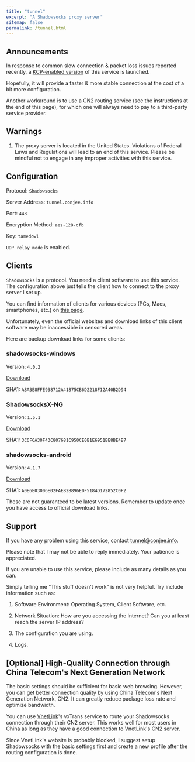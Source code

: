 ```yaml
---
title: "tunnel"
excerpt: "A Shadowsocks proxy server"
sitemap: false
permalink: /tunnel.html
---
```


## Announcements

In response to common slow connection & packet loss issues reported recently, a [KCP-enabled version](https://conjee.info/kunnel) of this service is launched.

Hopefully, it will provide a faster & more stable connection at the cost of a bit more configuration.

Another workaround is to use a CN2 routing service (see the instructions at the end of this page), for which one will always need to pay to a third-party service provider.

## Warnings

1. The proxy server is located in the United States. Violations of Federal Laws and Regulations will lead to an end of this service. Please be mindful not to engage in any improper activities with this service.

## Configuration

Protocol: `Shadowsocks`

Server Address: `tunnel.conjee.info`

Port: `443`

Encryption Method: `aes-128-cfb`

Key: `tamedowl`

`UDP relay mode` is enabled.

## Clients

`Shadowsocks` is a protocol. You need a client software to use this service. The configuration above just tells the client how to connect to the proxy server I set up.

You can find information of clients for various devices (PCs, Macs, smartphones, etc.) on [this page](https://shadowsocks.org/en/download/clients.html).

Unfortunately, even the official websites and download links of this client software may be inaccessible in censored areas.

Here are backup download links for some clients:

### shadowsocks-windows

Version: `4.0.2`

[Download](http://7xpctq.com1.z0.glb.clouddn.com/Shadowsocks-4.0.2.zip)

SHA1: `A8A3E8FFE938712A41875CB6D2218F12A40B2D94`

### ShadowsocksX-NG

Version: `1.5.1`

[Download](http://7xpctq.com1.z0.glb.clouddn.com/ShadowsocksX-NG.1.5.1.zip)

SHA1: `3C6F6A30F43C807681C950CE0B1E6951BE8BE4B7`

### shadowsocks-android

Version: `4.1.7`

[Download](http://7xpctq.com1.z0.glb.clouddn.com/shadowsocks-nightly-4.1.7.apk)

SHA1: `A0E6E03006E02FAE82B896E0F5184D172852C0F2`

These are not guaranteed to be latest versions. Remember to update once you have access to official download links.

## Support

If you have any problem using this service, contact <tunnel@conjee.info>.

Please note that I may not be able to reply immediately. Your patience is appreciated.

If you are unable to use this service, please include as many details as you can.

Simply telling me "This stuff doesn't work" is not very helpful. Try include information such as:

1. Software Environment: Operating System, Client Software, etc.

2. Network Situation: How are you accessing the Internet? Can you at least reach the server IP address?

3. The configuration you are using.

4. Logs.

## [Optional] High-Quality Connection through China Telecom's Next Generation Network

The basic settings should be sufficient for basic web browsing. However, you can get better connection quality by using China Telecom's Next Generation Network, CN2. It can greatly reduce package loss rate and optimize bandwidth.

You can use [VnetLink](https://vnet.link/?rc=21400)'s vxTrans service to route your Shadowsocks connection through their CN2 server. This works well for most users in China as long as they have a good connection to VnetLink's CN2 server.

Since VnetLink's website is probably blocked, I suggest setup Shadowsocks with the basic settings first and create a new profile after the routing configuration is done.

